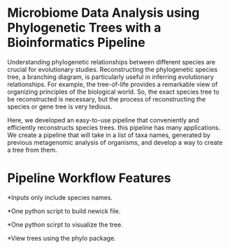# Microbiome Data Analysis using Phylogenetic Trees with a Bioinformatics Pipeline 
Understanding phylogenetic relationships between different species are crucial for evolutionary studies. Reconstructing the phylogenetic species tree, a branching diagram, is particularly useful in inferring evolutionary relationships. For example, the tree-of-life provides a remarkable view of organizing principles of the biological world. So, the exact species tree to be reconstructed is necessary, but the process of reconstructing the species or gene tree is very tedious.                   
 
Here, we developed an easy-to-use pipeline that conveniently and efficiently reconstructs species trees. this pipeline has many applications. We create a pipeline that will take in a list of taxa names, generated by previous metagenomic analysis of organisms, and develop a way to create a tree from them.   


# Pipeline Workflow Features      
   
*Inputs only include species names.       

*One python script to build newick file.     

*One python scirpt to visualize the tree.

*View trees using the phylo package.
